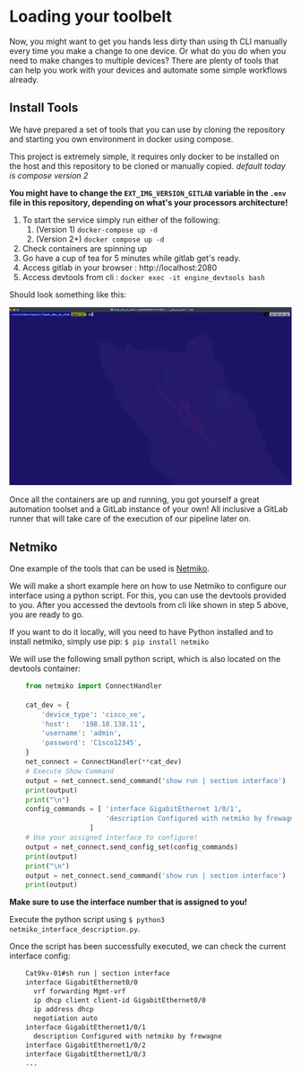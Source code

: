 # Loading your toolbelt

Now, you might want to get you hands less dirty than using th CLI manually every time you make a change to one device. Or what do you do when you need to make changes to multiple devices?
There are plenty of tools that can help you work with your devices and automate some simple workflows already.

## Install Tools

We have prepared a set of tools that you can use by cloning the repository and starting you own environment in docker using compose.

This project is extremely simple, it requires only docker to be installed on the host and this repository to be cloned or manually copied. *default today is compose version 2*

**You might have to change the `EXT_IMG_VERSION_GITLAB` variable in the `.env` file in this repository, depending on what's your processors architecture!**

1. To start the service simply run either of the following:
   1. (Version 1) ```docker-compose up -d```
   2. (Version 2+) ```docker compose up -d```
2. Check containers are spinning up
3. Go have a cup of tea for 5 minutes while gitlab get's ready.
4. Access gitlab in your browser : http://localhost:2080
5. Access devtools from cli : ```docker exec -it engine_devtools bash```

Should look something like this:

![docker_startup](../assets/run.gif)

Once all the containers are up and running, you  got yourself a great automation toolset and a GitLab instance of your own! All inclusive a GitLab runner that will take care of the execution of our pipeline later on.

## Netmiko

One example of the tools that can be used is [Netmiko](https://github.com/ktbyers/netmiko).

We will make a short example here on how to use Netmiko to configure our interface using a python script.
For this, you can use the devtools provided to you. After you accessed the devtools from cli like shown in step 5 above, you are ready to go.

If you want to do it locally, will you need to have Python installed and to install netmiko, simply use pip: `$ pip install netmiko`

We will use the following small python script, which is also located on the devtools container:

```python
    from netmiko import ConnectHandler

    cat_dev = {
        'device_type': 'cisco_xe',
        'host':   '198.18.138.11',
        'username': 'admin',
        'password': 'C1sco12345',
    }
    net_connect = ConnectHandler(**cat_dev)
    # Execute Show Command
    output = net_connect.send_command('show run | section interface')
    print(output)
    print("\n")
    config_commands = [ 'interface GigabitEthernet 1/0/1',
                        'description Configured with netmiko by frewagne'
                    ]
    # Use your assigned interface to configure!
    output = net_connect.send_config_set(config_commands)
    print(output)
    print("\n")
    output = net_connect.send_command('show run | section interface')
    print(output)
```

**Make sure to use the interface number that is assigned to you!**

Execute the python script using `$ python3 netmiko_interface_description.py`.

Once the script has been successfully executed, we can check the current interface config:

```
    Cat9kv-01#sh run | section interface
    interface GigabitEthernet0/0
      vrf forwarding Mgmt-vrf
      ip dhcp client client-id GigabitEthernet0/0
      ip address dhcp
      negotiation auto
    interface GigabitEthernet1/0/1
      description Configured with netmiko by frewagne
    interface GigabitEthernet1/0/2
    interface GigabitEthernet1/0/3
    ...
```

